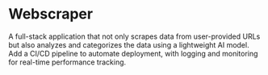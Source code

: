 # Webscraper
A full-stack application that not only scrapes data from user-provided URLs but also analyzes and categorizes the data using a lightweight AI model. Add a CI/CD pipeline to automate deployment, with logging and monitoring for real-time performance tracking.
